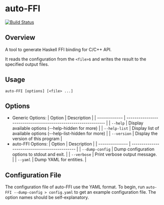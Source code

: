 # auto-FFI

[![Build Status](https://travis-ci.org/Krantz-XRF/auto-FFI.svg?branch=master)](https://travis-ci.org/Krantz-XRF/auto-FFI)

## Overview

A tool to generate Haskell FFI binding for C/C++ API.

It reads the configuration from the `<file>`s and writes the result to the specified output files.

## Usage

```text
auto-FFI [options] [<file> ...]
```

## Options

- Generic Options:
  | Option        | Description                                                     |
  | ------------- | --------------------------------------------------------------- |
  | `--help`      | Display available options (--help-hidden for more)              |
  | `--help-list` | Display list of available options (--help-list-hidden for more) |
  | `--version`   | Display the version of this program                             |
- auto-FFI Options:
  | Option          | Description                                    |
  | --------------- | ---------------------------------------------- |
  | `--dump-config` | Dump configuration options to stdout and exit. |
  | `--verbose`     | Print verbose output message.                  |
  | `--yaml`        | Dump YAML for entities.                        |

## Configuration File

The configuration file of auto-FFI use the YAML format. To begin, run `auto-FFI --dump-config > config.yaml` to get an example configuration file. The option names should be self-explanatory.
